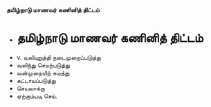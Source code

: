 **தமிழ்நாடு மாணவர் கணினித் திட்டம்**
- # தமிழ்நாடு மாணவர் கணினித் திட்டம்
- v. வலியுறுத்தி நடைமுறைப்படுத்து
- வலிந்து செயற்படுத்து
- வன்முறையிற் சுமத்து
- கட்டாயப்படுத்து
- செயலாக்கு
- ஏற்கும்படி செய்.

